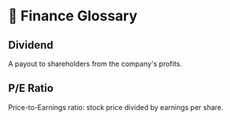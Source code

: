 # 📘 Finance Glossary

## Dividend
A payout to shareholders from the company's profits.

## P/E Ratio
Price-to-Earnings ratio: stock price divided by earnings per share.

